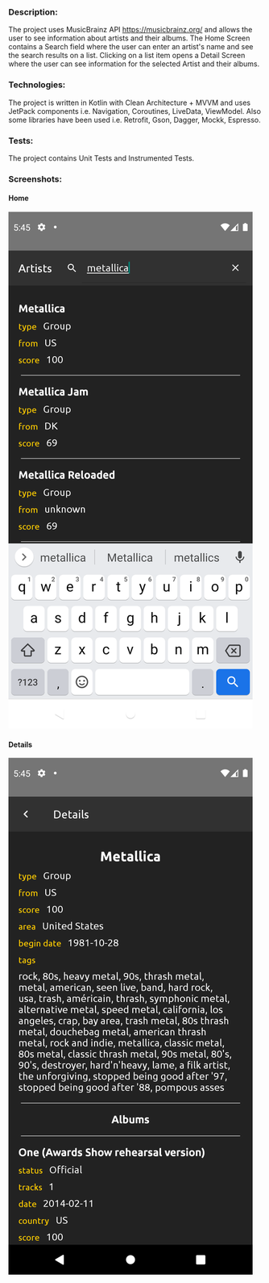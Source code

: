 ### Description:

The project uses MusicBrainz API https://musicbrainz.org/ and allows the user to see information 
about artists and their albums. The Home Screen contains a Search field where the user can enter 
an artist's name and see the search results on a list. Clicking on a list item opens a Detail
Screen where the user can see information for the selected Artist and their albums.

### Technologies:

The project is written in Kotlin with Clean Architecture + MVVM and uses JetPack components 
i.e. Navigation, Coroutines, LiveData, ViewModel. Also some libraries have been used
i.e. Retrofit, Gson, Dagger, Mockk, Espresso.

### Tests:

The project contains Unit Tests and Instrumented Tests.

### Screenshots:

#### Home
![Alt text](screenshots/search-screen.png?raw=true "app screenshot")

#### Details
![Alt text](screenshots/details-screen.png?raw=true "app screenshot")
